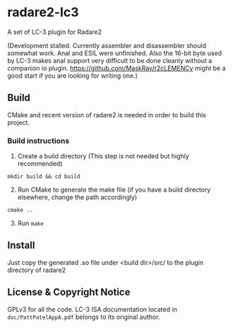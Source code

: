 # radare2-lc3

A set of LC-3 plugin for Radare2

(Development stalled. Currently assembler and disassembler should somewhat work. Anal and ESIL were unfinished. Also the 16-bit byte used by LC-3 makes anal support very difficult to be done cleanly without a companion io plugin. https://github.com/MaskRay/r2cLEMENCy might be a good start if you are looking for writing one.)

## Build

CMake and recent version of radare2 is needed in order to build this project.

### Build instructions
1. Create a build directory (This step is not needed but highly recommended)

```
mkdir build && cd build
```

2. Run CMake to generate the make file (if you have a build directory elsewhere,
change the path accordingly)

```
cmake ..
```

3. Run `make`

## Install

Just copy the generated .so file under \<build dir\>/src/ to the plugin
directory of radare2

## License & Copyright Notice

GPLv3 for all the code. LC-3 ISA documentation located in
`doc/PattPatelAppA.pdf` belongs to its original author.
